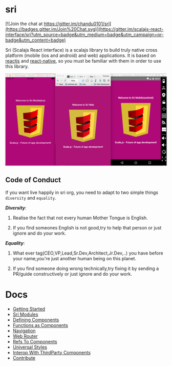 # sri

[![Join the chat at https://gitter.im/chandu0101/sri](https://badges.gitter.im/Join%20Chat.svg)](https://gitter.im/scalajs-react-interface/sri?utm_source=badge&utm_medium=badge&utm_campaign=pr-badge&utm_content=badge)

Sri (Scalajs React interface) is a scalajs library to build truly native cross platform (mobile (ios and android) and web) applications. It is based on [reactjs](http://facebook.github.io/react/) and [react-native](https://facebook.github.io/react-native/), so you must be familiar with them in order to use this library.


![sri](sri.png)


## Code of Conduct

If you want live happily in sri org, you need to adapt to two simple things `diversity` and `equality`.

***Diversity***:

1) Realise the fact that not every human Mother Tongue is English.

2) If you find someones English is not good,try to help that person or just ignore and do your work.


***Equality***: 

1) What ever tag(CEO,VP,Lead,Sr.Dev,Architect,Jr.Dev,..) you have before your name,you're just another human being on this planet.

2) If you find someone doing wrong technically,try fixing it by sending a PR/guide constructively or just ignore and do your work.


# Docs

 - [Getting Started](./docs/GettingStarted.md)
 - [Sri Modules](./docs/SriModules.md)
 - [Defining Components](./docs/DefiningComponents.md)
 - [Functions as Components](./docs/StatelessFunctionComponents.md)
 - [Navigation](./docs/Navigation.md)
 - [Web Router](./docs/WebRouter.md)
 - [Refs To Components](./docs/RefsToComponents.md)
 - [Universal Styles](./docs/UniversalStyles.md)
 - [Interop With ThirdParty Components](./docs/InteropWithThirdParty.md)
 - [Contribute](./docs/Contribute.md)